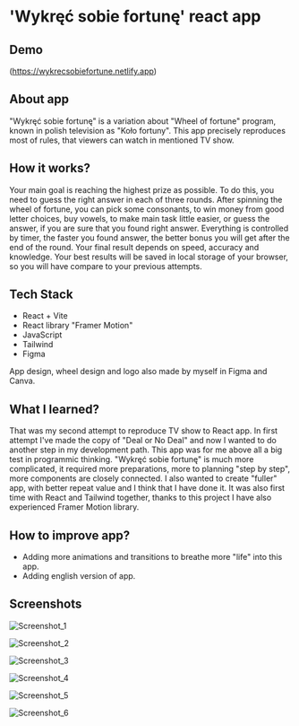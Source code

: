 # 'Wykręć sobie fortunę' react app

## Demo

(https://wykrecsobiefortune.netlify.app)

## About app

"Wykręć sobie fortunę" is a variation about "Wheel of fortune" program, known in polish television as "Koło fortuny". This app precisely reproduces most of rules, that viewers can watch in mentioned TV show.

## How it works?

Your main goal is reaching the highest prize as possible. To do this, you need to guess the right answer in each of three rounds. After spinning the wheel of fortune, you can pick some consonants, to win money from good letter choices, buy vowels, to make main task little easier, or guess the answer, if you are sure that you found right answer. Everything is controlled by timer, the faster you found answer, the better bonus you will get after the end of the round. Your final result depends on speed, accuracy and knowledge. Your best results will be saved in local storage of your browser, so you will have compare to your previous attempts.

## Tech Stack

- React + Vite
- React library "Framer Motion"
- JavaScript
- Tailwind
- Figma

App design, wheel design and logo also made by myself in Figma and Canva. 

## What I learned?

That was my second attempt to reproduce TV show to React app. In first attempt I've made the copy of "Deal or No Deal" and now I wanted to do another step in my development path. This app was for me above all a big test in programmic thinking. "Wykręć sobie fortunę" is much more complicated, it required more preparations, more to planning "step by step", more components are closely connected. I also wanted to create "fuller" app, with better repeat value and I think that I have done it. It was also first time with React and Tailwind together, thanks to this project I have also experienced Framer Motion library.

## How to improve app?

- Adding more animations and transitions to breathe more "life" into this app.
- Adding english version of app.

## Screenshots

![Screenshot_1](https://github.com/user-attachments/assets/97e91397-3aa2-483b-a862-16ca2896965b)

![Screenshot_2](https://github.com/user-attachments/assets/da85490b-0d0c-4119-96d0-5999b528d963)

![Screenshot_3](https://github.com/user-attachments/assets/48df2696-7d80-4473-b35f-85f5f8ade3f8)

![Screenshot_4](https://github.com/user-attachments/assets/b6d7b178-e809-4612-911a-188457262354)

![Screenshot_5](https://github.com/user-attachments/assets/2eaba031-bef4-4d57-81e9-a8edfd4737ab)

![Screenshot_6](https://github.com/user-attachments/assets/40ec4ce0-00d3-492b-bd27-646d2158a54c)


